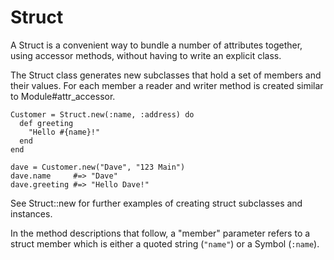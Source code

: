 # Struct

A Struct is a convenient way to bundle a number of attributes together, using
accessor methods, without having to write an explicit class.

The Struct class generates new subclasses that hold a set of members and their
values.  For each member a reader and writer method is created similar to
Module#attr_accessor.

    Customer = Struct.new(:name, :address) do
      def greeting
        "Hello #{name}!"
      end
    end

    dave = Customer.new("Dave", "123 Main")
    dave.name     #=> "Dave"
    dave.greeting #=> "Hello Dave!"

See Struct::new for further examples of creating struct subclasses and
instances.

In the method descriptions that follow, a "member" parameter refers to a
struct member which is either a quoted string (`"name"`) or a Symbol
(`:name`).
